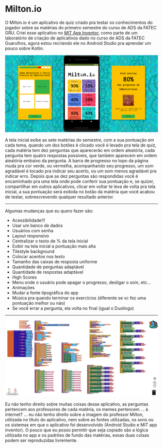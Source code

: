 # Milton.io
O Milton.io é um aplicativo de quiz criado pra testar os conhecimentos do jogador sobre as matérias do primeiro semestre do curso de ADS da FATEC GRU.
Criei esse aplicativo no [MIT App Inventor](https://appinventor.mit.edu/), como parte de um laboratório de criação de aplicativos dado no curso de ADS da FATEC Guarulhos, agora estou recriando ele no Android Studio pra aprender um pouco sobre Kotlin.

![capa](/img/capa.png)

A tela inicial exibe as sete matérias do semestre, com a sua pontuação em cada tema, quando um dos botões é clicado você é levado pra tela de quiz, cada matéria tem dez perguntas que aparecerão em ordem aleatória, cada pergunta tem quatro respostas possíveis, que também aparecem em ordem aleatória embaixo da pergunta. A barra de progresso no topo da página muda pra cor verde, ou vermelha, acompanhando seu progresso, um som agradável é tocado pra indicar seu acerto, ou um som menos agradável pra indicar erro. Depois que as dez perguntas são respondidas você é encaminhado pra uma tela onde pode conferir sua pontuação e, se quizer, compartilhar em outros aplicativos, clicar em voltar te leva de volta pra tela inicial, a sua pontuação será exibida no botão da matéria que você acabou de testar, sobrescrevendo qualquer resultado anterior.

---

Algumas mudanças que eu quero fazer são:
- Acessibilidade!!!
- Usar um banco de dados
- Usuários com senha
- Layout responsivo
- Centralizar o texto de % da tela inicial
- Exibir na tela inicial a pontuação mais alta
- Tilestyle background
- Colocar acentos nos texto
- Tamanho das caixas de resposta uniforme
- Quantidade de perguntas adaptável
- Quantidade de respostas adaptável
- High Scores
- Menu onde o usuário pode apagar o progresso, desligar o som, etc...
- Animações
- Mudar a fonte tipográfica do app
- Música pra quando terminar os exercícios (diferente se vc fez uma pontuação melhor ou não)
- Se você errar a pergunta, ela volta no final (igual o Duolingo)

---
![blocos](/img/blocos2.png)

Eu não tenho direito sobre muitas coisas desse aplicativo, as perguntas pertencem aos professores de cada matéria, os memes pertencem ... à internet? ... eu não tenho direito sobre a imagem do professor Milton, utilizada no título do aplicativo, nem sobre as fontes utilizadas, os sons ou os sistemas em que o aplicativo foi desenvolvido (Android Studio e MIT app inventor). O pouco que eu posso permitir que seja copiado são a lógica utilizada no app e os padrões de fundo das matérias, essas duas coisas podem ser reproduzidas livremente.